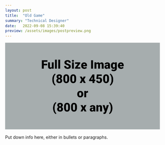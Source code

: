 ```yaml
---
layout: post
title:  "Old Game"
summary: "Technical Designer"
date:   2022-09-08 15:39:40
preview: /assets/images/postpreview.png
---
```


![Picture 1](/assets/images/fullsize.png)

Put down info here, either in bullets or paragraphs.
